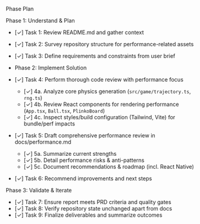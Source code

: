 Phase Plan

Phase 1: Understand & Plan
- [✓] Task 1: Review README.md and gather context
- [✓] Task 2: Survey repository structure for performance-related assets
- [✓] Task 3: Define requirements and constraints from user brief

- Phase 2: Implement Solution
- [✓] Task 4: Perform thorough code review with performance focus
	- [✓] 4a. Analyze core physics generation (`src/game/trajectory.ts`, `rng.ts`)
	- [✓] 4b. Review React components for rendering performance (`App.tsx`, `Ball.tsx`, `PlinkoBoard`)
	- [✓] 4c. Inspect styles/build configuration (Tailwind, Vite) for bundle/perf impacts
- [✓] Task 5: Draft comprehensive performance review in docs/performance.md
	- [✓] 5a. Summarize current strengths
	- [✓] 5b. Detail performance risks & anti-patterns
	- [✓] 5c. Document recommendations & roadmap (incl. React Native)
- [✓] Task 6: Recommend improvements and next steps

Phase 3: Validate & Iterate
- [✓] Task 7: Ensure report meets PRD criteria and quality gates
- [✓] Task 8: Verify repository state unchanged apart from docs
- [✓] Task 9: Finalize deliverables and summarize outcomes
